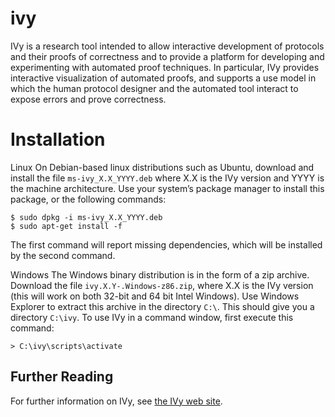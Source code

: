# ivy

IVy is a research tool intended to allow interactive development of
protocols and their proofs of correctness and to provide a platform
for developing and experimenting with automated proof techniques. In
particular, IVy provides interactive visualization of automated
proofs, and supports a use model in which the human protocol designer
and the automated tool interact to expose errors and prove
correctness.

# Installation
Linux
On Debian-based linux distributions such as Ubuntu, download and install the file `ms-ivy_X.X_YYYY.deb` where X.X is the IVy version and YYYY is the machine architecture. Use your system’s package manager to install this package, or the following commands:
```
$ sudo dpkg -i ms-ivy_X.X_YYYY.deb
$ sudo apt-get install -f
```
The first command will report missing dependencies, which will be installed by the second command.

Windows
The Windows binary distribution is in the form of a zip archive. Download the file `ivy.X.Y-.Windows-z86.zip`, where X.X is the IVy version (this will work on both 32-bit and 64 bit Intel Windows). Use Windows Explorer to extract this archive in the directory `C:\`. This should give you a directory `C:\ivy`. To use IVy in a command window, first execute this command:
```
> C:\ivy\scripts\activate
```

## Further Reading

For further information on IVy, see [the IVy web site](http://microsoft.github.io/ivy/).




